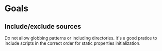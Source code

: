 # Goals

## Include/exclude sources

Do not allow globbing patterns or including directories. It's a good pratice to include scripts in the correct order for static properties initialization.